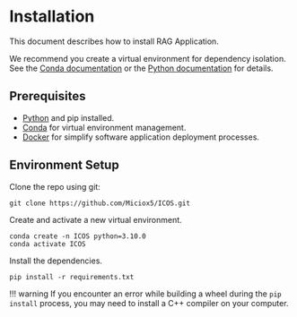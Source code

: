 # Installation
This document describes how to install RAG Application.

We recommend you create a virtual environment for dependency isolation. See the [Conda documentation](https://www.anaconda.com/download) or the [Python documentation](https://docs.python.org/3/library/venv.html) for details.

## Prerequisites
- [Python](https://www.python.org/downloads/) and pip installed.
- [Conda](https://www.anaconda.com/download) for virtual environment management.  
- [Docker](https://www.docker.com/) for simplify software application deployment processes.

## Environment Setup

Clone the repo using git:

```shell
git clone https://github.com/Miciox5/ICOS.git
```

Create and activate a new virtual environment.

```shell
conda create -n ICOS python=3.10.0
conda activate ICOS
```

Install the dependencies.  

```shell
pip install -r requirements.txt
```

!!! warning
    If you encounter an error while building a wheel during the `pip install` process, you may need to install a C++
    compiler on your computer.